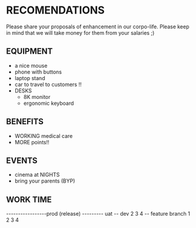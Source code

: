 # RECOMENDATIONS

Please share your proposals of enhancement in our corpo-life.
Please keep in mind that we will take money for them from your salaries ;)

## EQUIPMENT
- a nice mouse
- phone with buttons
- laptop stand
- car to travel to customers !!
- DESKS
  - 8K monitor
  - ergonomic keyboard 

## BENEFITS
- WORKING medical care
- MORE points!!

## EVENTS
- cinema at NIGHTS
- bring your parents (BYP)

## WORK TIME



-----------------prod (release)
--------- uat 
-- dev 2 3 4
-- feature branch  1 2 3 4 
